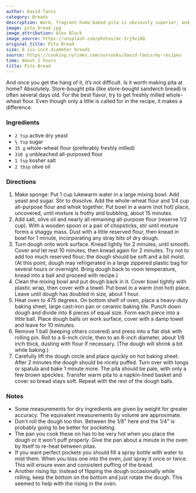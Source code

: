 ```yaml
---
author: David Tanis
category: Breads
description: Warm, fragrant home-baked pita is obviously superior, and there’s a bit of a thrill when the breads puff up in the oven.
image: pita_bread.jpg
image_attribution: Alex Block
image_source: https://unsplash.com/photos/mc-5rj9vi8Q
original_title: Pita Bread
size: 8 six-inch diameter breads
source: https://cooking.nytimes.com/ourcooks/david-tanis/my-recipes
time: About 2 hours
title: Pita Bread
---
```


And once you get the hang of it, it’s not difficult. Is it worth making pita at home? Absolutely. Store-bought pita (like store-bought sandwich bread) is often several days old. For the best flavor, try to get freshly milled whole-wheat flour. Even though only a little is called for in the recipe, it makes a difference.

### Ingredients

* `2 tsp` active dry yeast
* `½ tsp` sugar
* `35 g` whole-wheat flour (preferably freshly milled)
* `310 g` unbleached all-purposed flour
* `1 tsp` kosher salt
* `2 tbsp` olive oil

### Directions

1. Make sponge: Put 1 cup lukewarm water in a large mixing bowl. Add yeast and sugar. Stir to dissolve. Add the whole-wheat flour and 1/4 cup all-purpose flour and whisk together. Put bowl in a warm (not hot) place, uncovered, until mixture is frothy and bubbling, about 15 minutes.
2. Add salt, olive oil and nearly all remaining all-purpose flour (reserve 1/2 cup). With a wooden spoon or a pair of chopsticks, stir until mixture forms a shaggy mass. Dust with a little reserved flour, then knead in bowl for 1 minute, incorporating any stray bits of dry dough.
3. Turn dough onto work surface. Knead lightly for 2 minutes, until smooth. Cover and let rest 10 minutes, then knead again for 2 minutes. Try not to add too much reserved flour; the dough should be soft and a bit moist. (At this point, dough may refrigerated in a large zippered plastic bag for several hours or overnight. Bring dough back to room temperature, knead into a ball and proceed with recipe.)
4. Clean the mixing bowl and put dough back in it. Cover bowl tightly with plastic wrap, then cover with a towel. Put bowl in a warm (not hot) place. Leave until dough has doubled in size, about 1 hour.
5. Heat oven to 475 degrees. On bottom shelf of oven, place a heavy-duty baking sheet, large cast-iron pan or ceramic baking tile. Punch down dough and divide into 8 pieces of equal size. Form each piece into a little ball. Place dough balls on work surface, cover with a damp towel and leave for 10 minutes.
6. Remove 1 ball (keeping others covered) and press into a flat disk with rolling pin. Roll to a 6-inch circle, then to an 8-inch diameter, about 1/8 inch thick, dusting with flour if necessary. (The dough will shrink a bit while baking.)
7. Carefully lift the dough circle and place quickly on hot baking sheet. After 2 minutes the dough should be nicely puffed. Turn over with tongs or spatula and bake 1 minute more. The pita should be pale, with only a few brown speckles. Transfer warm pita to a napkin-lined basket and cover so bread stays soft. Repeat with the rest of the dough balls.

### Notes

* Some measurements for dry ingredients are given by weight for greater accuracy. The equivalent measurements by volume are approximate.
* Don't roll the dough too thin. Between the 1/8" here and the 1/4" is probably going to be better for pocketing.
* The pan you cook these on has to be very hot when you place the dough or it won't puff properly. Give the pan about a minute in the oven by itself to re-heat between pitas.
* If you want perfect pockets you should fill a spray bottle with water to mist them. When you toss one into the oven, just spray it once or twice. This will ensure even and consistent puffing of the bread.
* Another rising tip: Instead of flipping the dough occasionally while rolling, keep the bottom on the bottom and just rotate the dough. This seemed to help with the rising in the oven.
